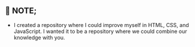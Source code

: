 ## 📕 NOTE;
- I created a repository where I could improve myself in HTML, CSS, and JavaScript. I wanted it to be a repository where we could combine our knowledge with you.

